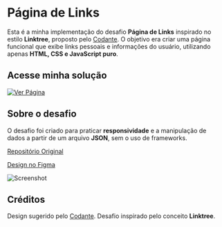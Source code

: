 # Página de Links

Esta é a minha implementação do desafio **Página de Links** inspirado no estilo **Linktree**, proposto pelo [Codante](https://codante.io). O objetivo era criar uma página funcional que exibe links pessoais e informações do usuário, utilizando apenas **HTML, CSS e JavaScript puro**.

## Acesse minha solução
[![Ver Página](https://img.shields.io/badge/GitHub%20Pages-Live%20Preview-blue?style=for-the-badge)](https://amadeonsilveira.github.io/mp-pagina-de-links/)

## Sobre o desafio

O desafio foi criado para praticar **responsividade** e a manipulação de dados a partir de um arquivo **JSON**, sem o uso de frameworks.

[Repositório Original](https://github.com/codante-io/mp-pagina-de-links)

[Design no Figma](https://www.figma.com/community/file/1290334353760015149)

![Screenshot](https://github.com/codante-io/mp-pagina-de-links/assets/6475893/c9517f38-8ad5-479e-8a93-f5d1d5c114e1)

## Créditos

Design sugerido pelo [Codante](https://codante.io). Desafio inspirado pelo conceito **Linktree**.
